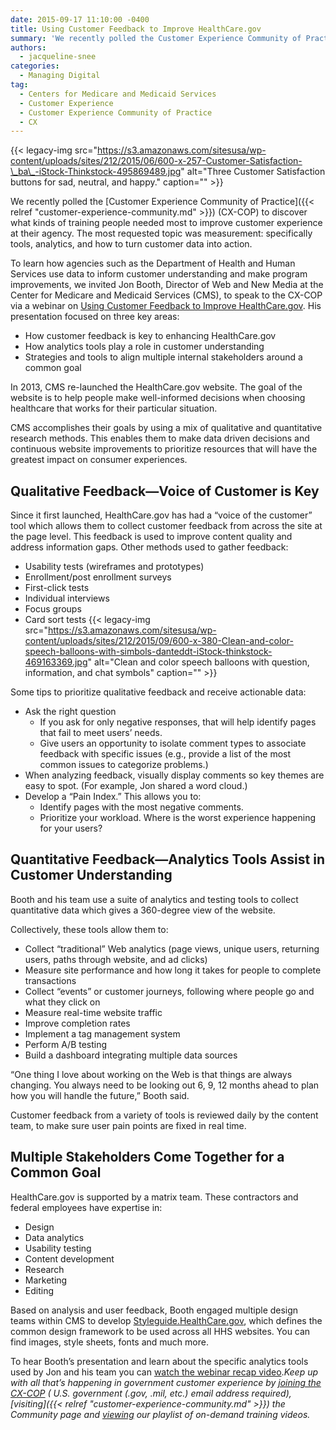 ```yaml
---
date: 2015-09-17 11:10:00 -0400
title: Using Customer Feedback to Improve HealthCare.gov
summary: 'We recently polled the Customer Experience Community of Practice (CX-COP) to discover what kinds of training people needed most to improve customer experience at their agency. The most requested topic was measurement: specifically tools, analytics, and how to turn customer data into action. To learn how agencies such as the Department of Health and Human'
authors:
  - jacqueline-snee
categories:
  - Managing Digital
tag:
  - Centers for Medicare and Medicaid Services
  - Customer Experience
  - Customer Experience Community of Practice
  - CX
---
```


{{< legacy-img src="https://s3.amazonaws.com/sitesusa/wp-content/uploads/sites/212/2015/06/600-x-257-Customer-Satisfaction-\_ba\_-iStock-Thinkstock-495869489.jpg" alt="Three Customer Satisfaction buttons for sad, neutral, and happy." caption="" >}} 

We recently polled the [Customer Experience Community of Practice]({{< relref "customer-experience-community.md" >}}) (CX-COP) to discover what kinds of training people needed most to improve customer experience at their agency. The most requested topic was measurement: specifically tools, analytics, and how to turn customer data into action.

To learn how agencies such as the Department of Health and Human Services use data to inform customer understanding and make program improvements, we invited Jon Booth, Director of Web and New Media at the Center for Medicare and Medicaid Services (CMS), to speak to the CX-COP via a webinar on [Using Customer Feedback to Improve HealthCare.gov](https://www.youtube.com/watch?v=4ZtfdD5RNac&list=PLd9b-GuOJ3nH7xSSjL1XBXPfVqw68BNbW). His presentation focused on three key areas:

  * How customer feedback is key to enhancing HealthCare.gov
  * How analytics tools play a role in customer understanding
  * Strategies and tools to align multiple internal stakeholders around a common goal

In 2013, CMS re-launched the HealthCare.gov website. The goal of the website is to help people make well-informed decisions when choosing healthcare that works for their particular situation.

CMS accomplishes their goals by using a mix of qualitative and quantitative research methods. This enables them to make data driven decisions and continuous website improvements to prioritize resources that will have the greatest impact on consumer experiences.

## Qualitative Feedback—Voice of Customer is Key

Since it first launched, HealthCare.gov has had a “voice of the customer” tool which allows them to collect customer feedback from across the site at the page level. This feedback is used to improve content quality and address information gaps. Other methods used to gather feedback:

  * Usability tests (wireframes and prototypes)
  * Enrollment/post enrollment surveys
  * First-click tests
  * Individual interviews
  * Focus groups
  * Card sort tests {{< legacy-img src="https://s3.amazonaws.com/sitesusa/wp-content/uploads/sites/212/2015/09/600-x-380-Clean-and-color-speech-balloons-with-simbols-danteddt-iStock-thinkstock-469163369.jpg" alt="Clean and color speech balloons with question, information, and chat symbols" caption="" >}} 

Some tips to prioritize qualitative feedback and receive actionable data:

  * Ask the right question 
      * If you ask for only negative responses, that will help identify pages that fail to meet users’ needs.
      * Give users an opportunity to isolate comment types to associate feedback with specific issues (e.g., provide a list of the most common issues to categorize problems.)
  * When analyzing feedback, visually display comments so key themes are easy to spot. (For example, Jon shared a word cloud.)
  * Develop a “Pain Index.” This allows you to: 
      * Identify pages with the most negative comments.
      * Prioritize your workload. Where is the worst experience happening for your users?

## Quantitative Feedback—Analytics Tools Assist in Customer Understanding

Booth and his team use a suite of analytics and testing tools to collect quantitative data which gives a 360-degree view of the website.

Collectively, these tools allow them to:

  * Collect “traditional” Web analytics (page views, unique users, returning users, paths through website, and ad clicks)
  * Measure site performance and how long it takes for people to complete transactions
  * Collect “events” or customer journeys, following where people go and what they click on
  * Measure real-time website traffic
  * Improve completion rates
  * Implement a tag management system
  * Perform A/B testing
  * Build a dashboard integrating multiple data sources

“One thing I love about working on the Web is that things are always changing. You always need to be looking out 6, 9, 12 months ahead to plan how you will handle the future,” Booth said.

Customer feedback from a variety of tools is reviewed daily by the content team, to make sure user pain points are fixed in real time.

## Multiple Stakeholders Come Together for a Common Goal

HealthCare.gov is supported by a matrix team. These contractors and federal employees have expertise in:

  * Design
  * Data analytics
  * Usability testing
  * Content development
  * Research
  * Marketing
  * Editing

Based on analysis and user feedback, Booth engaged multiple design teams within CMS to develop [Styleguide.HealthCare.gov](http://styleguide.healthcare.gov/), which defines the common design framework to be used across all HHS websites. You can find images, style sheets, fonts and much more.

To hear Booth’s presentation and learn about the specific analytics tools used by Jon and his team you can [watch the webinar recap video](https://www.youtube.com/watch?v=4ZtfdD5RNac&list=PLd9b-GuOJ3nH7xSSjL1XBXPfVqw68BNbW)._Keep up with all that’s happening in government customer experience by [joining the CX-COP](https://docs.google.com/a/gsa.gov/forms/d/1hzJbZChUg2TRLi_MiC4nAbB-HKUOerBF2kL0qO38fPo/viewform) ( U.S. government (.gov, .mil, etc.) email address required), [visiting]({{< relref "customer-experience-community.md" >}}) the Community page and [viewing](https://www.youtube.com/playlist?list=PLd9b-GuOJ3nH7xSSjL1XBXPfVqw68BNbW) our playlist of on-demand training videos._